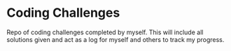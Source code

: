 # Coding Challenges

Repo of coding challenges completed by myself. This will include all solutions given and act as a log for myself and others to track my progress.

